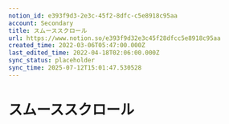 ```yaml
---
notion_id: e393f9d3-2e3c-45f2-8dfc-c5e8918c95aa
account: Secondary
title: スムーススクロール 
url: https://www.notion.so/e393f9d32e3c45f28dfcc5e8918c95aa
created_time: 2022-03-06T05:47:00.000Z
last_edited_time: 2022-04-18T02:06:00.000Z
sync_status: placeholder
sync_time: 2025-07-12T15:01:47.530528
---
```

# スムーススクロール
